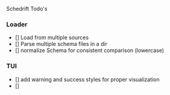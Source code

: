 Schedrift Todo's


### Loader
- [] Load from multiple sources
- [] Parse multiple schema files in a dir
- [] normalize Schema for consistent comparison (lowercase)


### TUI
- [] add warning and success styles for proper visualization
- [] 